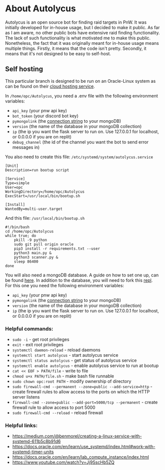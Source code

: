 # About Autolycus

Autolycus is an open source bot for finding raid targets in PnW. It was initially developed for in-house usage, but I decided to make it public. As far as I am aware, no other public bots have extensive raid finding functionality. The lack of such functionality is what motivated me to make this public. Nonetheless, the fact that it was originally meant for in-house usage means multiple things. Firstly, it means that the code isn't pretty. Secondly, it means that it's not designed to be easy to self-host. 

## Self hosting

This particular branch is designed to be run on an Oracle-Linux system as can be found on their [cloud hosting service](https://cloud.oracle.com/).

In `/home/opc/Autolycus`, you need a .env file with the following environment variables:
- `api_key` (your pnw api key)
- `bot_token` (your discord bot key)
- `pymongolink` (the [connection string](https://docs.mongodb.com/manual/reference/connection-string/) to your mongoDB)
- `version` (the name of the database in your mongoDB collection)
- `ip` (the ip you want the flask server to run on. Use 127.0.0.1 for localhost, or 0.0.0.0 if you are on replit)
- `debug_channel` (the id of the channel you want the bot to send error messages in)


You also need to create this file: `/etc/systemd/system/autolycus.service`
```
[Unit]
Description=run bootup script

[Service]
Type=simple
User=opc
WorkingDirectory=/home/opc/Autolycus
ExecStart=/usr/local/bin/bootup.sh

[Install]
WantedBy=multi-user.target
```


And this file: `/usr/local/bin/bootup.sh`
```
#!/bin/bash
cd /home/opc/Autolycus
while true; do
    pkill -9 python
    sudo git pull origin oracle
    pip3 install -r requirements.txt --user
    python3 main.py &
    python3 scanner.py &
    sleep 86400
done
```


You will also need a mongoDB database. A guide on how to set one up, can be found [here](https://docs.atlas.mongodb.com/getting-started/). In addition to the database, you will need to fork this [repl](https://replit.com/@PoliticsAndWar/Autolycus-database-updater). For this one you need the following environment variables:
- `api_key` (your pnw api key)
- `pymongolink` (the [connection string](https://docs.mongodb.com/manual/reference/connection-string/) to your mongoDB)
- `version` (the name of the database in your mongoDB collection)
- `ip` (the ip you want the flask server to run on. Use 127.0.0.1 for localhost, or 0.0.0.0 if you are on replit)


### Helpful commands:
- `sudo -i` - get root privileges
- `exit` - exit root privileges
- `systemctl daemon-reload` - reload daemons
- `systemctl start autolycus` - start autolycus service
- `systemctl status autolycus` - get status of autolycus service
- `systemctl enable autolycus` - enable autolycus service to run at bootup
- `cat << EOF > PATH/file` - write to file
- `chmod u+x PATH/file.sh` - make bash file runnable
- `sudo chown opc:root PATH` - modify ownership of directory
- `sudo firewall-cmd --permanent --zone=public --add-service=http` - create firewall rules to allow access to the ports on which the HTTP server listens
- `firewall-cmd --zone=public --add-port=5000/tcp --permanent` - create firewall rule to allow access to port 5000
- `sudo firewall-cmd --reload` - reload firewall


### Helpful links:
- https://medium.com/@benmorel/creating-a-linux-service-with-systemd-611b5c8b91d6
- https://docs.oracle.com/en/learn/use_systemd/index.html#work-with-systemd-timer-units
- https://docs.oracle.com/en/learn/lab_compute_instance/index.html 
- https://www.youtube.com/watch?v=Jj9SscHb5ZQ
